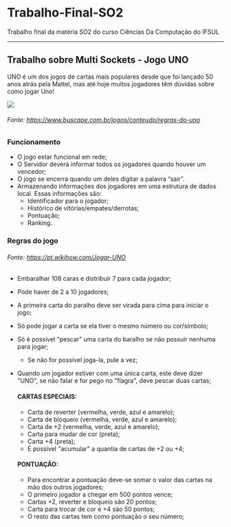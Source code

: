 # Trabalho-Final-SO2
Trabalho final da matéria SO2 do curso Ciências Da Computação do IFSUL

<hr>

## Trabalho sobre Multi Sockets - Jogo UNO
UNO é um dos jogos de cartas mais populares desde que foi lançado 50 anos atrás pela
Mattel, mas até hoje muitos jogadores têm dúvidas sobre como jogar Uno!

![](https://s.zst.com.br/cms-assets/2022/01/regras-do-uno-capa.webp)
###### Fonte: https://www.buscape.com.br/jogos/conteudo/regras-do-uno

### Funcionamento
* O jogo estar funcional em rede;
* O Servidor deverá informar todos os jogadores quando houver um vencedor;
* O jogo se encerra quando um deles digitar a palavra “sair”.
* Armazenando informações dos jogadores em uma estrutura de dados local. Essas informações são:
  * Identificador para o jogador;
  * Histórico de vitórias/empates/derrotas;
  * Pontuação;
  * Ranking.

### Regras do jogo
###### Fonte: https://pt.wikihow.com/Jogar-UNO
* Embaralhar 108 caras e distribuir 7 para cada jogador;
* Pode haver de 2 a 10 jogadores;
* A primeira carta do paralho deve ser virada para cima para iniciar o jogo;
* Só pode jogar a carta se ela tiver o mesmo número ou cor/símbolo;
* Só é possível "pescar" uma carta do baralho se não possuir nenhuma para jogar;
  * Se não for possível joga-la, pule a vez;
* Quando um jogador estiver com uma única carta, este deve dizer "UNO", se não falar e for pego no "flagra", deve pescar duas cartas;

  #### CARTAS ESPECIAIS:
  * Carta de reverter (vermelha, verde, azul e amarelo);
  * Carta de bloqueio (vermelha, verde, azul e amarelo);
  * Carta de +2 (vermelha, verde, azul e amarelo);
  * Carta para mudar de cor (preta);
  * Carta +4 (preta);
  * É possível "acumular" a quantia de cartas de +2 ou +4;


  #### PONTUAÇÃO: 
  * Para encontrar a pontuação deve-se somar o valor das cartas na mão dos outros jogadores;
  * O primeiro jogador a chegar em 500 pontos vence;
  * Cartas +2, reverter e bloqueio são 20 pontos;
  * Carta para trocar de cor e +4 são 50 pontos;
  * O resto das cartas tem como pontuação o seu número;
